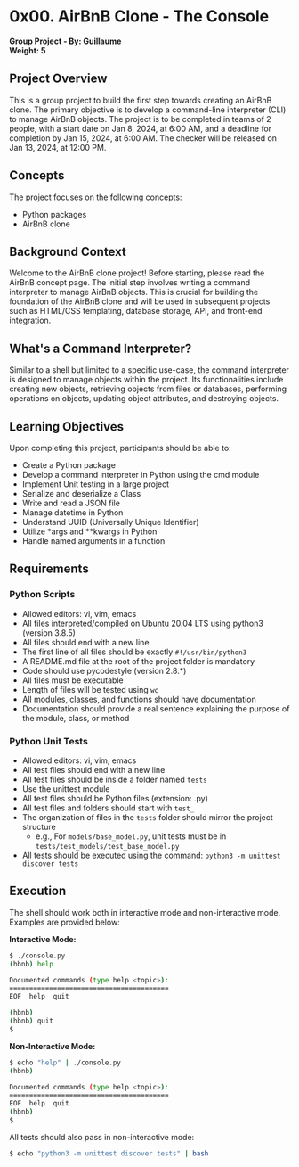 # 0x00. AirBnB Clone - The Console

**Group Project - By: Guillaume**  
**Weight: 5**

## Project Overview

This is a group project to build the first step towards creating an AirBnB clone. The primary objective is to develop a command-line interpreter (CLI) to manage AirBnB objects. The project is to be completed in teams of 2 people, with a start date on Jan 8, 2024, at 6:00 AM, and a deadline for completion by Jan 15, 2024, at 6:00 AM. The checker will be released on Jan 13, 2024, at 12:00 PM.

## Concepts

The project focuses on the following concepts:

- Python packages
- AirBnB clone

## Background Context

Welcome to the AirBnB clone project! Before starting, please read the AirBnB concept page. The initial step involves writing a command interpreter to manage AirBnB objects. This is crucial for building the foundation of the AirBnB clone and will be used in subsequent projects such as HTML/CSS templating, database storage, API, and front-end integration.

## What's a Command Interpreter?

Similar to a shell but limited to a specific use-case, the command interpreter is designed to manage objects within the project. Its functionalities include creating new objects, retrieving objects from files or databases, performing operations on objects, updating object attributes, and destroying objects.

## Learning Objectives

Upon completing this project, participants should be able to:

- Create a Python package
- Develop a command interpreter in Python using the cmd module
- Implement Unit testing in a large project
- Serialize and deserialize a Class
- Write and read a JSON file
- Manage datetime in Python
- Understand UUID (Universally Unique Identifier)
- Utilize *args and **kwargs in Python
- Handle named arguments in a function

## Requirements

### Python Scripts

- Allowed editors: vi, vim, emacs
- All files interpreted/compiled on Ubuntu 20.04 LTS using python3 (version 3.8.5)
- All files should end with a new line
- The first line of all files should be exactly `#!/usr/bin/python3`
- A README.md file at the root of the project folder is mandatory
- Code should use pycodestyle (version 2.8.*)
- All files must be executable
- Length of files will be tested using `wc`
- All modules, classes, and functions should have documentation
- Documentation should provide a real sentence explaining the purpose of the module, class, or method

### Python Unit Tests

- Allowed editors: vi, vim, emacs
- All test files should end with a new line
- All test files should be inside a folder named `tests`
- Use the unittest module
- All test files should be Python files (extension: .py)
- All test files and folders should start with `test_`
- The organization of files in the `tests` folder should mirror the project structure
  - e.g., For `models/base_model.py`, unit tests must be in `tests/test_models/test_base_model.py`
- All tests should be executed using the command: `python3 -m unittest discover tests`

## Execution

The shell should work both in interactive mode and non-interactive mode. Examples are provided below:

**Interactive Mode:**
```bash
$ ./console.py
(hbnb) help

Documented commands (type help <topic>):
========================================
EOF  help  quit

(hbnb) 
(hbnb) quit
$
```

**Non-Interactive Mode:**
```bash
$ echo "help" | ./console.py
(hbnb)

Documented commands (type help <topic>):
========================================
EOF  help  quit
(hbnb) 
$
```

All tests should also pass in non-interactive mode:

```bash
$ echo "python3 -m unittest discover tests" | bash
```

